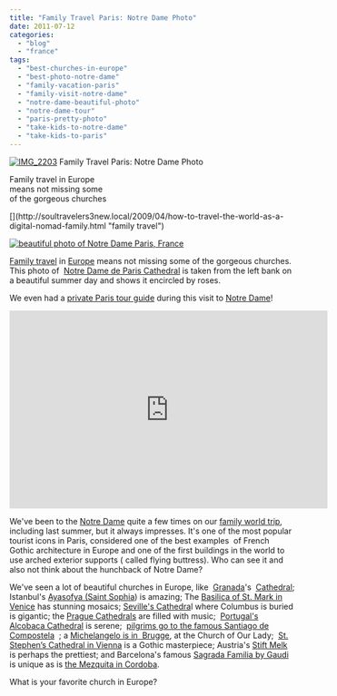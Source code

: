 ```yaml
---
title: "Family Travel Paris: Notre Dame Photo"
date: 2011-07-12
categories: 
  - "blog"
  - "france"
tags: 
  - "best-churches-in-europe"
  - "best-photo-notre-dame"
  - "family-vacation-paris"
  - "family-visit-notre-dame"
  - "notre-dame-beautiful-photo"
  - "notre-dame-tour"
  - "paris-pretty-photo"
  - "take-kids-to-notre-dame"
  - "take-kids-to-paris"
---
```


[![IMG_2203](https://pub-ac94b3f306b24c0dba4238943c97f2e1.r2.dev/6a00e5502a9507883301538f2d1f4a970b.jpg "IMG_2203")](https://pub-ac94b3f306b24c0dba4238943c97f2e1.r2.dev/6a00e5502a9507883301538f2d1f4a970b.jpg) Family Travel Paris: Notre Dame Photo

Family travel in Europe  
means not missing some  
of the gorgeous churches

<!--more-->[](http://soultravelers3new.local/2009/04/how-to-travel-the-world-as-a-digital-nomad-family.html "family travel")

[![beautiful photo of Notre Dame Paris, France](https://pub-ac94b3f306b24c0dba4238943c97f2e1.r2.dev/6a00e5502a95078833014e89c889f9970d.jpg "beautiful photo of Notre Dame Paris, France")](https://pub-ac94b3f306b24c0dba4238943c97f2e1.r2.dev/6a00e5502a95078833014e89c889f9970d.jpg)  
  

[Family travel](http://soultravelers3new.local/2009/04/how-to-travel-the-world-as-a-digital-nomad-family.html "family travel") in [Europe](http://soultravelers3new.local/2009/06/-6-month-european-family-road-trip-09.html "road trip europe") means not missing some of the gorgeous churches. This photo of  [Notre Dame de Paris Cathedral](http://en.wikipedia.org/wiki/Notre_Dame_de_Paris "Notre Dame Cathedral") is taken from the left bank on a beautiful summer day and shows it encircled by roses.  
  
We even had a [private Paris tour guide](http://soultravelers3new.local/2011/04/paris-france-travel-guide-by-mozart.html "Paris tour guide") during this visit to [Notre Dame](http://www.notredamedeparis.fr/-English- "visit notre dame")!  
  

<iframe src="http://www.youtube.com/embed/UyqgnJcN5iY?rel=0" frameborder="0" height="349" width="560"></iframe>

  
  
We've been to the [Notre Dame](http://soultravelers3new.local/2006/09/notre-dame-left.html "Visiting Notre Dame ") quite a few times on our [family world trip](http://soultravelers3new.local/2010/09/8-reasons-for-a-family-world-trip-international-vacations-holidays-abroad-longterm-travel-rtw.html "family world trip"), including last summer, but it always impresses. It's one of the most popular tourist icons in Paris, considered one of the best examples  of French Gothic architecture in Europe and one of the first buildings in the world to use arched exterior supports ( called flying buttress). Who can see it and also not think about the hunchback of Notre Dame?  
  
We've seen a lot of beautiful churches in Europe, like  [Granada](http://soultravelers3new.local/2007/03/la-alhambra.html)'s  [Cathedral](http://en.wikipedia.org/wiki/Granada_Cathedral); Istanbul's [Ayasofya (Saint Sophia](http://soultravelers3new.local/2007/07/ayasofya-grand.html)) is amazing; The [Basilica of St. Mark in Venice](http://soultravelers3new.local/2007/05/piazza-san-marc.html#more) has stunning mosaics; [Seville's Cathedra](http://soultravelers3new.local/2007/03/cathedral-colum.html)l where Columbus is buried is gigantic; the [Prague Cathedrals](http://soultravelers3new.local/2007/11/prague-at-night.html) are filled with music;  [Portugal's Alcobaca Cathedral](http://soultravelers3new.local/2008/08/alcobaca.html#more) is serene;  [pilgrims go to the famous Santiago de Compostela](http://soultravelers3new.local/2008/08/santiago-de-com.html?cid=128254188)  ; a [Michelangelo is in  Brugge](http://soultravelers3new.local/2006/09/michelangelo-in.html#more), at the Church of Our Lady;  [St. Stephen’s Cathedral in Vienna](http://soultravelers3new.local/2007/12/finally-vienna.html) is a Gothic masterpiece; Austria's [Stift Melk](http://soultravelers3new.local/2010/09/prettiest-church-in-the-world-melk-abbey-austria-european-golden-beauty-on-danube-in-wine-country-.html "Stift Melk") is perhaps the prettiest; and Barcelona's famous [Sagrada Familia by Gaudi](http://soultravelers3new.local/2007/05/gaudis-sagrada.html#more) is unique as is [the Mezquita in Cordoba](http://soultravelers3new.local/2007/03/la-mezquita.html).  
  
What is your favorite church in Europe?
